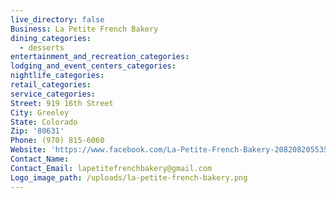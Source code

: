 ```yaml
---
live_directory: false
Business: La Petite French Bakery
dining_categories:
  - desserts
entertainment_and_recreation_categories:
lodging_and_event_centers_categories:
nightlife_categories:
retail_categories:
service_categories:
Street: 919 16th Street
City: Greeley
State: Colorado
Zip: '80631'
Phone: (970) 815-6060
Website: 'https://www.facebook.com/La-Petite-French-Bakery-2082082055351291/'
Contact_Name:
Contact_Email: lapetitefrenchbakery@gmail.com
Logo_image_path: /uploads/la-petite-french-bakery.png
---
```



